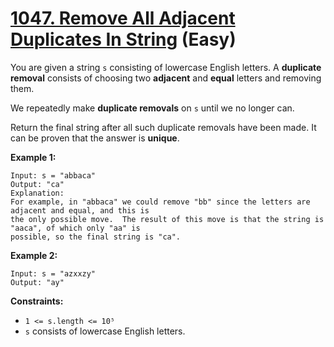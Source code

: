 # [1047. Remove All Adjacent Duplicates In String][link] (Easy)

[link]: https://leetcode.com/problems/remove-all-adjacent-duplicates-in-string/

You are given a string `s` consisting of lowercase English letters. A **duplicate removal** consists
of choosing two **adjacent** and **equal** letters and removing them.

We repeatedly make **duplicate removals** on `s` until we no longer can.

Return the final string after all such duplicate removals have been made. It can be proven that the
answer is **unique**.

**Example 1:**

```
Input: s = "abbaca"
Output: "ca"
Explanation:
For example, in "abbaca" we could remove "bb" since the letters are adjacent and equal, and this is
the only possible move.  The result of this move is that the string is "aaca", of which only "aa" is
possible, so the final string is "ca".
```

**Example 2:**

```
Input: s = "azxxzy"
Output: "ay"
```

**Constraints:**

- `1 <= s.length <= 10⁵`
- `s` consists of lowercase English letters.
